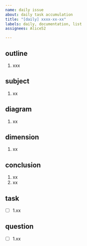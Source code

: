 ```yaml
---
name: daily issue
about: daily task accumulation
title: "[daily] xxxx-xx-xx"
labels: daily, documentation, list
assignees: Alice52

---
```


## outline

1. xxx

## subject

1. xx

## diagram

1. xx

## dimension

1. xx

## conclusion

1. xx
2. xx

## task

- [ ] 1.xx

## question

- [ ] 1.xx
